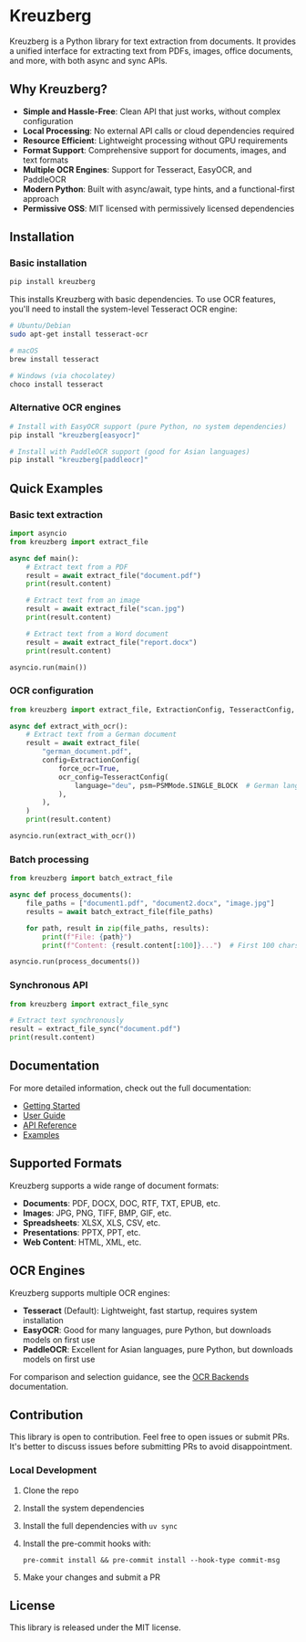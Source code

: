 # Kreuzberg

Kreuzberg is a Python library for text extraction from documents. It provides a unified interface for extracting text from PDFs, images, office documents, and more, with both async and sync APIs.

## Why Kreuzberg?

- **Simple and Hassle-Free**: Clean API that just works, without complex configuration
- **Local Processing**: No external API calls or cloud dependencies required
- **Resource Efficient**: Lightweight processing without GPU requirements
- **Format Support**: Comprehensive support for documents, images, and text formats
- **Multiple OCR Engines**: Support for Tesseract, EasyOCR, and PaddleOCR
- **Modern Python**: Built with async/await, type hints, and a functional-first approach
- **Permissive OSS**: MIT licensed with permissively licensed dependencies

## Installation

### Basic installation

```bash
pip install kreuzberg
```

This installs Kreuzberg with basic dependencies. To use OCR features, you'll need to install the system-level Tesseract OCR engine:

```bash
# Ubuntu/Debian
sudo apt-get install tesseract-ocr

# macOS
brew install tesseract

# Windows (via chocolatey)
choco install tesseract
```

### Alternative OCR engines

```bash
# Install with EasyOCR support (pure Python, no system dependencies)
pip install "kreuzberg[easyocr]"

# Install with PaddleOCR support (good for Asian languages)
pip install "kreuzberg[paddleocr]"
```

## Quick Examples

### Basic text extraction

```python
import asyncio
from kreuzberg import extract_file

async def main():
    # Extract text from a PDF
    result = await extract_file("document.pdf")
    print(result.content)

    # Extract text from an image
    result = await extract_file("scan.jpg")
    print(result.content)

    # Extract text from a Word document
    result = await extract_file("report.docx")
    print(result.content)

asyncio.run(main())
```

### OCR configuration

```python
from kreuzberg import extract_file, ExtractionConfig, TesseractConfig, PSMMode

async def extract_with_ocr():
    # Extract text from a German document
    result = await extract_file(
        "german_document.pdf",
        config=ExtractionConfig(
            force_ocr=True,
            ocr_config=TesseractConfig(
                language="deu", psm=PSMMode.SINGLE_BLOCK  # German language  # Treat as a single text block
            ),
        ),
    )
    print(result.content)

asyncio.run(extract_with_ocr())
```

### Batch processing

```python
from kreuzberg import batch_extract_file

async def process_documents():
    file_paths = ["document1.pdf", "document2.docx", "image.jpg"]
    results = await batch_extract_file(file_paths)

    for path, result in zip(file_paths, results):
        print(f"File: {path}")
        print(f"Content: {result.content[:100]}...")  # First 100 chars

asyncio.run(process_documents())
```

### Synchronous API

```python
from kreuzberg import extract_file_sync

# Extract text synchronously
result = extract_file_sync("document.pdf")
print(result.content)
```

## Documentation

For more detailed information, check out the full documentation:

- [Getting Started](https://example.com/getting-started)
- [User Guide](https://example.com/user-guide)
- [API Reference](https://example.com/api-reference)
- [Examples](https://example.com/examples)

## Supported Formats

Kreuzberg supports a wide range of document formats:

- **Documents**: PDF, DOCX, DOC, RTF, TXT, EPUB, etc.
- **Images**: JPG, PNG, TIFF, BMP, GIF, etc.
- **Spreadsheets**: XLSX, XLS, CSV, etc.
- **Presentations**: PPTX, PPT, etc.
- **Web Content**: HTML, XML, etc.

## OCR Engines

Kreuzberg supports multiple OCR engines:

- **Tesseract** (Default): Lightweight, fast startup, requires system installation
- **EasyOCR**: Good for many languages, pure Python, but downloads models on first use
- **PaddleOCR**: Excellent for Asian languages, pure Python, but downloads models on first use

For comparison and selection guidance, see the [OCR Backends](https://example.com/ocr-backends) documentation.

## Contribution

This library is open to contribution. Feel free to open issues or submit PRs. It's better to discuss issues before submitting PRs to avoid disappointment.

### Local Development

1. Clone the repo

1. Install the system dependencies

1. Install the full dependencies with `uv sync`

1. Install the pre-commit hooks with:

    ```shell
    pre-commit install && pre-commit install --hook-type commit-msg
    ```

1. Make your changes and submit a PR

## License

This library is released under the MIT license.
